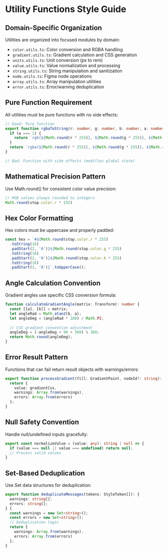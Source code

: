 # Utility Functions Style Guide

## Domain-Specific Organization

Utilities are organized into focused modules by domain:

- `color.utils.ts`: Color conversion and RGBA handling
- `gradient.utils.ts`: Gradient calculation and CSS generation
- `units.utils.ts`: Unit conversion (px to rem)
- `value.utils.ts`: Value normalization and processing
- `string.utils.ts`: String manipulation and sanitization
- `node.utils.ts`: Figma node operations
- `array.utils.ts`: Array manipulation utilities
- `error.utils.ts`: Error/warning deduplication

## Pure Function Requirement

All utilities must be pure functions with no side effects:

```typescript
// Good: Pure function
export function rgbaToString(r: number, g: number, b: number, a: number): string {
  if (a === 1) {
    return `rgb(${Math.round(r * 255)}, ${Math.round(g * 255)}, ${Math.round(b * 255)})`;
  }
  return `rgba(${Math.round(r * 255)}, ${Math.round(g * 255)}, ${Math.round(b * 255)}, ${a})`;
}

// Bad: Function with side effects (modifies global state)
```

## Mathematical Precision Pattern

Use Math.round() for consistent color value precision:

```typescript
// RGB values always rounded to integers
Math.round(stop.color.r * 255)
```

## Hex Color Formatting

Hex colors must be uppercase and properly padded:

```typescript
const hex = `#${Math.round(stop.color.r * 255)
  .toString(16)
  .padStart(2, '0')}${Math.round(stop.color.g * 255)
  .toString(16)
  .padStart(2, '0')}${Math.round(stop.color.b * 255)
  .toString(16)
  .padStart(2, '0')}`.toUpperCase();
```

## Angle Calculation Convention

Gradient angles use specific CSS conversion formula:

```typescript
function calculateGradientAngle(matrix: Transform): number {
  const [[a], [b]] = matrix;
  let angleRad = Math.atan2(b, a);
  let angleDeg = (angleRad * 180) / Math.PI;
  
  // CSS gradient convention adjustment
  angleDeg = (-angleDeg + 90 + 360) % 360;
  return Math.round(angleDeg);
}
```

## Error Result Pattern

Functions that can fail return result objects with warnings/errors:

```typescript
export function processGradient(fill: GradientPaint, nodeId?: string): ProcessorResult {
  return {
    value: gradientCss,
    warnings: Array.from(warnings),
    errors: Array.from(errors)
  };
}
```

## Null Safety Convention

Handle null/undefined inputs gracefully:

```typescript
export const normalizeValue = (value: any): string | null => {
  if (value === null || value === undefined) return null;
  // Process valid values
}
```

## Set-Based Deduplication

Use Set data structures for deduplication:

```typescript
export function deduplicateMessages(tokens: StyleToken[]): {
  warnings: string[];
  errors: string[];
} {
  const warnings = new Set<string>();
  const errors = new Set<string>();
  // Deduplication logic
  return {
    warnings: Array.from(warnings),
    errors: Array.from(errors)
  };
}
```

